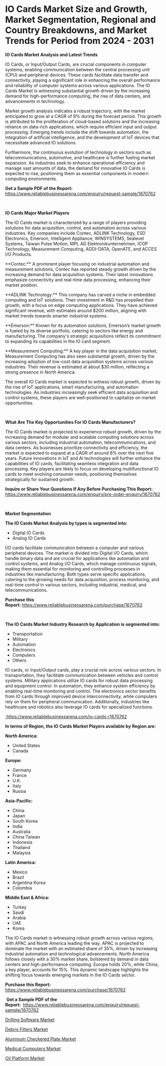 <p><h1>IO Cards Market Size and Growth, Market Segmentation, Regional and Country Breakdowns, and Market Trends for Period from 2024 -  2031</h1></p><p><strong>IO Cards Market Analysis and Latest Trends</strong></p>
<p><p>IO Cards, or Input/Output Cards, are crucial components in computer systems, enabling communication between the central processing unit (CPU) and peripheral devices. These cards facilitate data transfer and connectivity, playing a significant role in enhancing the overall performance and reliability of computer systems across various applications. The IO Cards Market is witnessing substantial growth driven by the increasing demand for high-performance computing, the rise of data centers, and advancements in technology.</p><p>Market growth analysis indicates a robust trajectory, with the market anticipated to grow at a CAGR of 9% during the forecast period. This growth is attributed to the proliferation of cloud-based solutions and the increasing reliance on data-rich applications, which require efficient input and output processing. Emerging trends include the shift towards automation, the integration of artificial intelligence, and the development of IoT devices that necessitate advanced IO solutions.</p><p>Furthermore, the continuous evolution of technology in sectors such as telecommunications, automotive, and healthcare is further fueling market expansion. As industries seek to enhance operational efficiency and manage vast amounts of data, the demand for innovative IO Cards is expected to rise, positioning them as essential components in modern computing environments.</p></p>
<p><strong>Get a Sample PDF of the Report:&nbsp;</strong> <a href="https://www.reliablebusinessarena.com/enquiry/request-sample/1670762?utm_campaign=1905&utm_medium=2&utm_source=Github&utm_content=ia&utm_term=20122024&utm_id=io-cards">https://www.reliablebusinessarena.com/enquiry/request-sample/1670762</a></p>
<p>&nbsp;</p>
<p><strong>IO Cards Major Market Players</strong></p>
<p><p>The IO Cards market is characterized by a range of players providing solutions for data acquisition, control, and automation across various industries. Key companies include Contec, ADLINK Technology, ESD Electronics, Emerson, Intelligent Appliance, WINSYSTEMS, Sealevel Systems, Taiwan Pulse Motion, MPL AG Elektronikunternehmen, ICOP Technology, Measurement Computing, ADDI-DATA, OpenATE, and ACCES I/O Products.</p><p>**Contec:** A prominent player focusing on industrial automation and measurement solutions, Contec has reported steady growth driven by the increasing demand for data acquisition systems. Their latest innovations emphasize connectivity and real-time data processing, enhancing their market position.</p><p>**ADLINK Technology:** This company has carved a niche in embedded computing and IoT solutions. Their investment in R&D has propelled their growth, with a focus on edge computing applications. They have achieved significant revenue, with estimates around $200 million, aligning with market trends towards smarter industrial systems.</p><p>**Emerson:** Known for its automation solutions, Emerson’s market growth is fueled by its diverse portfolio, catering to sectors like energy and manufacturing. The company's strategic acquisitions reflect its commitment to expanding its capabilities in the IO card segment.</p><p>**Measurement Computing:** A key player in the data acquisition market, Measurement Computing has also seen substantial growth, driven by the increasing adoption of low-cost data acquisition systems across various industries. Their revenue is estimated at about $30 million, reflecting a strong presence in North America.</p><p>The overall IO Cards market is expected to witness robust growth, driven by the rise of IoT applications, smart manufacturing, and automation technologies. As industries increasingly seek efficient data acquisition and control systems, these players are well-positioned to capitalize on market opportunities.</p></p>
<p>&nbsp;</p>
<p><strong>What Are The Key Opportunities For IO Cards Manufacturers?</strong></p>
<p><p>The IO Cards market is projected to experience robust growth, driven by the increasing demand for modular and scalable computing solutions across various sectors, including industrial automation, telecommunications, and data centers. As businesses prioritize connectivity and efficiency, the market is expected to expand at a CAGR of around 8% over the next five years. Future innovations in IoT and AI technologies will further enhance the capabilities of IO cards, facilitating seamless integration and data processing. Key players are likely to focus on developing multifunctional IO cards to meet evolving consumer needs, positioning themselves strategically for sustained growth.</p></p>
<p><strong>Inquire or Share Your Questions If Any Before Purchasing This Report:</strong> <a href="https://www.reliablebusinessarena.com/enquiry/pre-order-enquiry/1670762?utm_campaign=1905&utm_medium=2&utm_source=Github&utm_content=ia&utm_term=20122024&utm_id=io-cards">https://www.reliablebusinessarena.com/enquiry/pre-order-enquiry/1670762</a></p>
<p>&nbsp;</p>
<p><strong>Market Segmentation</strong></p>
<p><strong>The IO Cards Market Analysis by types is segmented into:</strong></p>
<p><ul><li>Digital IO Cards</li><li>Analog IO Cards</li></ul></p>
<p><p>I/O cards facilitate communication between a computer and various peripheral devices. The market is divided into Digital I/O Cards, which handle binary data and are crucial for applications like automation and control systems, and Analog I/O Cards, which manage continuous signals, making them essential for monitoring and controlling processes in industries like manufacturing. Both types serve specific applications, catering to the growing needs for data acquisition, process monitoring, and real-time control in various sectors, including industrial, medical, and telecommunications.</p></p>
<p><strong>Purchase this Report:&nbsp;</strong><a href="https://www.reliablebusinessarena.com/purchase/1670762?utm_campaign=1905&utm_medium=2&utm_source=Github&utm_content=ia&utm_term=20122024&utm_id=io-cards">https://www.reliablebusinessarena.com/purchase/1670762</a></p>
<p>&nbsp;</p>
<p><strong>The IO Cards Market Industry Research by Application is segmented into:</strong></p>
<p><ul><li>Transportation</li><li>Military</li><li>Automation</li><li>Electronics</li><li>Computers</li><li>Others</li></ul></p>
<p><p>IO cards, or Input/Output cards, play a crucial role across various sectors. In transportation, they facilitate communication between vehicles and control systems. Military applications utilize IO cards for robust data processing and equipment control. In automation, they enhance system efficiency by enabling real-time monitoring and control. The electronics sector benefits from IO cards through improved device interconnectivity, while computers rely on them for peripheral communication. Additionally, industries like healthcare and robotics also leverage IO cards for specialized functions.</p></p>
<p><a href="https://www.reliablebusinessarena.com/io-cards-r1670762?utm_campaign=1905&utm_medium=2&utm_source=Github&utm_content=ia&utm_term=20122024&utm_id=io-cards">&nbsp;https://www.reliablebusinessarena.com/io-cards-r1670762</a></p>
<p><strong>In terms of Region, the IO Cards Market Players available by Region are:</strong></p>
<p>
    <p> <strong> North America: </strong>
        <ul>
            <li>United States</li>
            <li>Canada</li>
        </ul>
        </p> 
    <p> <strong> Europe: </strong>
        <ul>
            <li>Germany</li>
            <li>France</li>
            <li>U.K.</li>
            <li>Italy</li>
            <li>Russia</li>
        </ul>
        </p> 
    <p> <strong> Asia-Pacific: </strong>
        <ul>
            <li>China</li>
            <li>Japan</li>
            <li>South Korea</li>
            <li>India</li>
            <li>Australia</li>
            <li>China Taiwan</li>
            <li>Indonesia</li>
            <li>Thailand</li>
            <li>Malaysia</li>
        </ul>
        </p> 
    <p> <strong> Latin America: </strong>
        <ul>
            <li>Mexico</li>
            <li>Brazil</li>
            <li>Argentina Korea</li>
            <li>Colombia</li>
        </ul>
        </p> 
    <p> <strong> Middle East & Africa: </strong>
        <ul>
            <li>Turkey</li>
            <li>Saudi</li>
            <li>Arabia</li>
            <li>UAE</li>
            <li>Korea</li>
        </ul>
    </p>
    </p>
<p><p>The IO Cards market is witnessing robust growth across various regions, with APAC and North America leading the way. APAC is projected to dominate the market with an estimated share of 35%, driven by increasing industrial automation and technological advancements. North America follows closely with a 30% market share, bolstered by demand in data centers and high-performance computing. Europe holds 20%, while China, a key player, accounts for 15%. This dynamic landscape highlights the shifting focus towards emerging markets in the IO Cards sector.</p></p>
<p><strong>Purchase this Report: </strong><a href="https://www.reliablebusinessarena.com/purchase/1670762?utm_campaign=1905&utm_medium=2&utm_source=Github&utm_content=ia&utm_term=20122024&utm_id=io-cards">https://www.reliablebusinessarena.com/purchase/1670762</a></p>
<p>&nbsp;<strong>Get a Sample PDF of the Report:&nbsp;&nbsp;</strong><a href="https://www.reliablebusinessarena.com/enquiry/request-sample/1670762?utm_campaign=1905&utm_medium=2&utm_source=Github&utm_content=ia&utm_term=20122024&utm_id=io-cards">https://www.reliablebusinessarena.com/enquiry/request-sample/1670762</a></p>
<p><strong></strong></p>
<p><p><a href="https://www.linkedin.com/pulse/drilling-software-market-outlook-strategic-insights-forecasted-znekf?utm_campaign=1905&utm_medium=2&utm_source=Github&utm_content=ia&utm_term=20122024&utm_id=io-cards">Drilling Software Market</a></p><p><a href="https://www.linkedin.com/pulse/global-debris-filters-market-trends-applications-forecast-hu12f?utm_campaign=1905&utm_medium=2&utm_source=Github&utm_content=ia&utm_term=20122024&utm_id=io-cards">Debris Filters Market</a></p><p><a href="https://github.com/guneycigdem35/Market-Research-Report-List-5/blob/main/aluminum-checkered-plate-market.md?utm_campaign=1905&utm_medium=2&utm_source=Github&utm_content=ia&utm_term=20122024&utm_id=io-cards">Aluminum Checkered Plate Market</a></p><p><a href="https://www.linkedin.com/pulse/medical-computers-market-research-report-business-insights-9r7qf?utm_campaign=1905&utm_medium=2&utm_source=Github&utm_content=ia&utm_term=20122024&utm_id=io-cards">Medical Computers Market</a></p><p><a href="https://www.linkedin.com/pulse/oil-platform-market-analysis-witch-focus-key-drivers-obstacles-wbgdf?utm_campaign=1905&utm_medium=2&utm_source=Github&utm_content=ia&utm_term=20122024&utm_id=io-cards">Oil Platform Market</a></p></p>